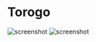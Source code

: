 # Torogo
![screenshot](http://i.imgur.com/nIENdzS.png "TorogoSmallIcon")
![screenshot](http://i.imgur.com/sH6TNMo.png "Torogo")
